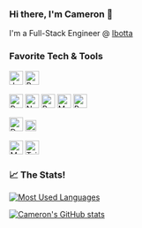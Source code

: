 ### Hi there, I'm Cameron 👋

I'm a Full-Stack Engineer @ <a href="https://ibotta.com/">Ibotta</a>

### Favorite Tech & Tools

<p>
    <img height="25" src="https://images.seeklogo.com/logo-png/27/1/javascript-js-logo-png_seeklogo-273557.png" alt="Javascript"/>
    <img height="25" src="https://images.seeklogo.com/logo-png/27/1/ruby-logo-png_seeklogo-274466.png" alt="Ruby"/>
</p>
<p>
    <img height="25" src="https://images.seeklogo.com/logo-png/27/1/react-logo-png_seeklogo-273845.png" alt="React"/>
    <img height="25" src="https://images.seeklogo.com/logo-png/29/1/nodejs-logo-png_seeklogo-297890.png" alt="NodeJS"/>
    <img height="25" src="https://images.seeklogo.com/logo-png/29/1/rails-logo-png_seeklogo-296806.png" alt="Ruby on Rails"/>
    <img height="25" src="https://images.seeklogo.com/logo-png/27/1/mongodb-logo-png_seeklogo-273731.png" alt="MongoDB"/>
    <img height="25" src="https://images.seeklogo.com/logo-png/32/1/postgresql-logo-png_seeklogo-320016.png" alt="Postgresql"/>
</p>
<p>
    <img height="25" src="https://images.seeklogo.com/logo-png/48/1/docker-logo-png_seeklogo-481255.png" alt="Docker" />
    <img height="20" src="https://images.seeklogo.com/logo-png/31/1/amazon-web-services-aws-logo-png_seeklogo-319188.png" alt="AWS" />
</p>
<p>
    <img height="25" src="https://images.seeklogo.com/logo-png/36/1/material-ui-logo-png_seeklogo-363138.png" alt="Material UI" />
    <img height="25" src="https://images.seeklogo.com/logo-png/35/1/tailwind-css-logo-png_seeklogo-354675.png" alt="TailwindCSS" />
</p>

### 📈 The Stats!
[![Most Used Languages](https://github-readme-stats.vercel.app/api/top-langs/?username=CamSkiTheDev&count_private=true&show_icons=true&theme=monokai)](https://github.com/anuraghazra/github-readme-stats)

[![Cameron's GitHub stats](https://github-readme-stats-camskithedevs-projects.vercel.app/api?username=CamSkiTheDev&count_private=true&show_icons=true&theme=monokai)](https://github.com/anuraghazra/github-readme-stats)
